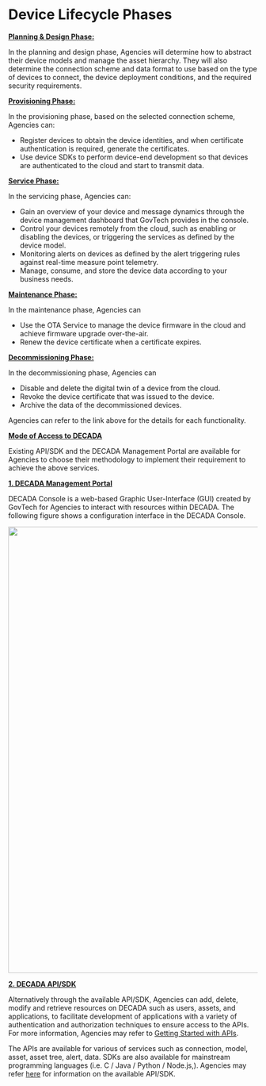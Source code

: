 <h1>Device Lifecycle Phases</h1>

**<u>Planning & Design Phase:</u>**

In the planning and design phase, Agencies will determine how to abstract their device models and manage the asset hierarchy. They will also determine the connection scheme and data format to use based on the type of devices to connect, the device deployment conditions, and the required security requirements.

**<u>Provisioning Phase:</u>**

In the provisioning phase, based on the selected connection scheme, Agencies can: 

- Register devices to obtain the device identities, and when certificate authentication is required, generate the certificates.
- Use device SDKs to perform device-end development so that devices are authenticated to the cloud and start to transmit data.

**<u>Service Phase:</u>**

In the servicing phase, Agencies can:

- Gain an overview of your device and message dynamics through the device management dashboard that GovTech provides in the console. 
- Control your devices remotely from the cloud, such as enabling or disabling the devices, or triggering the services as defined by the device model.
- Monitoring alerts on devices as defined by the alert triggering rules against real-time measure point telemetry. 
- Manage, consume, and store the device data according to your business needs. 

**<u>Maintenance Phase:</u>**

In the maintenance phase, Agencies can

- Use the OTA Service to manage the device firmware in the cloud and achieve firmware upgrade over-the-air. 
- Renew the device certificate when a certificate expires.

**<u>Decommissioning Phase:</u>**

In the decommissioning phase, Agencies can

- Disable and delete the digital twin of a device from the cloud.
- Revoke the device certificate that was issued to the device.
- Archive the data of the decommissioned devices.

Agencies can refer to the link above for the details for each functionality.

<!--
Device on-boarding typically follows the lifecycle depicted below diagram:

**1. Planning/Designing:**
   - [Integration of devices to DECADA](https://decada-playbook.siot.local/#/OnBoardDevice/Onboard?id=integration-with-decada)
   - [Device Connectivity](https://decada-playbook.siot.local/#/OnBoardDevice/Onboard?id=device-connectivity)   

**2. Provisioning:**
   - [Device Registration](https://decada-playbook.siot.local/#/OnBoardDevice/Onboard?id=device-registration)
   - [Managing Assets Tree](https://decada-playbook.siot.local/#/OnBoardDevice/Onboard?id=managing-asset-tree)
   - [Asset Tree](https://decada-playbook.siot.local/#/OnBoardDevice/Onboard?id=managing-asset-tree)
   - [Data Format](https://decada-playbook.siot.local/#/OnBoardDevice/Onboard?id=data-format)

**3. Service:**
   - [Multi-Tenancy](https://decada-playbook.siot.local/#/OnBoardDevice/Service?id=multi-tenancy)
   - [Dashboard](https://decada-playbook.siot.local/#/OnBoardDevice/Service?id=dashboard)
   - [Remote Controlling of Devices](https://decada-playbook.siot.local/#/OnBoardDevice/Service?id=remote-controlling-of-devices)
   - [Alerts](https://decada-playbook.siot.local/#/OnBoardDevice/Service?id=alerts)
   - [Logging Mechanism](https://decada-playbook.siot.local/#/OnBoardDevice/Service?id=logging-mechanism)
   - [Data Asset Management](https://decada-playbook.siot.local/#/OnBoardDevice/Service?id=data-asset-management)
   - [Data Analytics](https://decada-playbook.siot.local/#/OnBoardDevice/Service?id=data-analytics)
   - [Data Integration](https://decada-playbook.siot.local/#/OnBoardDevice/Service?id=data-integration)

**4.  Maintenance**
   - [Over-The-Air Update](https://decada-playbook.siot.local/#/OnBoardDevice/Maintenance?id=over-the-air-ota-upgrade )
   - [Certificate Lifecycle Management](https://decada-playbook.siot.local/#/OnBoardDevice/Maintenance?id=certificate-lifecycle-management ) 
OnBoardDevice/Maintenance?id=certificate-lifecycle-management   OnBoardDevice/Onboard?id=device-registration
**5.  [Decommissioning](https://decada-playbook.siot.local/#/OnBoardDevice/Decommis.md)**


<div align=center>
<img width="800" src="./images/overview/decadalc2.png"/>
</div>
-->

**<u>Mode of Access to DECADA</u>**

Existing API/SDK and the DECADA Management Portal are available for Agencies to choose their methodology to implement their requirement to achieve the above services. 

**<u>1. DECADA Management Portal</u>**

DECADA Console is a web-based Graphic User-Interface (GUI) created by GovTech for Agencies to interact with resources within DECADA. The following figure shows a configuration interface in the DECADA Console.

<div align=center>
<img width="900" src="./images/onBoardDevice/decadaHome.png"/>
</div>

**<u>2. DECADA API/SDK</u>**

Alternatively through the available API/SDK, Agencies can add, delete, modify and retrieve resources on DECADA such as users, assets, and applications, to facilitate development of applications with a variety of authentication and authorization techniques to ensure access to the APIs. For more information, Agencies may refer to [Getting Started with APIs](https://support.envisioniot.com/docs/api/en/latest/gettingstarted.html).

The APIs are available for various of services such as connection, model, asset, asset tree, alert, data. SDKs are also available for mainstream programming languages (i.e. C / Java / Python / Node.js,). Agencies may refer [here](https://siotteam.atlassian.net/wiki/spaces/DUG/pages/2263220229/DECADA+SDK+API) for information on the available API/SDK.